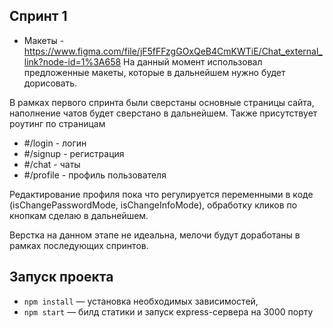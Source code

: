 ## Спринт 1

 - Макеты - https://www.figma.com/file/jF5fFFzgGOxQeB4CmKWTiE/Chat_external_link?node-id=1%3A658
 На данный момент использовал предложенные макеты, которые в дальнейшем нужно будет дорисовать.

В рамках первого спринта были сверстаны основные страницы сайта, наполнение чатов будет сверстано в дальнейшем. 
Также присутствует роутинг по страницам
 - #/login - логин
 - #/signup - регистрация
 - #/chat - чаты
 - #/profile - профиль пользователя

Редактирование профиля пока что регулируется переменными в коде (isChangePasswordMode, isChangeInfoMode), обработку кликов по кнопкам сделаю в дальнейшем.

Верстка на данном этапе не идеальна, мелочи будут доработаны в рамках последующих спринтов. 

## Запуск проекта

- `npm install` — установка необходимых зависимостей,
- `npm start` — билд статики и запуск express-сервера на 3000 порту
